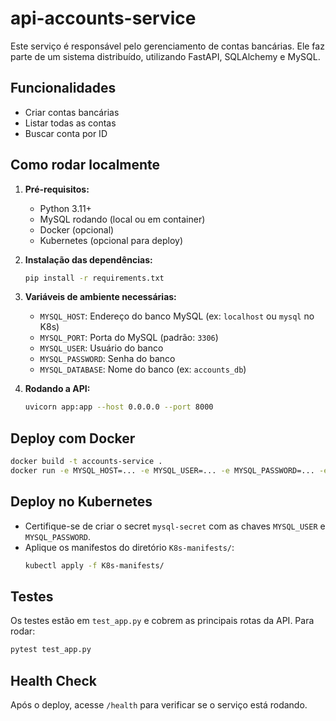 # api-accounts-service

Este serviço é responsável pelo gerenciamento de contas bancárias. Ele faz parte de um sistema distribuído, utilizando FastAPI, SQLAlchemy e MySQL.

## Funcionalidades

- Criar contas bancárias
- Listar todas as contas
- Buscar conta por ID

## Como rodar localmente

1. **Pré-requisitos:**
	- Python 3.11+
	- MySQL rodando (local ou em container)
	- Docker (opcional)
	- Kubernetes (opcional para deploy)

2. **Instalação das dependências:**
	```bash
	pip install -r requirements.txt
	```

3. **Variáveis de ambiente necessárias:**
	- `MYSQL_HOST`: Endereço do banco MySQL (ex: `localhost` ou `mysql` no K8s)
	- `MYSQL_PORT`: Porta do MySQL (padrão: `3306`)
	- `MYSQL_USER`: Usuário do banco
	- `MYSQL_PASSWORD`: Senha do banco
	- `MYSQL_DATABASE`: Nome do banco (ex: `accounts_db`)

4. **Rodando a API:**
	```bash
	uvicorn app:app --host 0.0.0.0 --port 8000
	```

## Deploy com Docker

```bash
docker build -t accounts-service .
docker run -e MYSQL_HOST=... -e MYSQL_USER=... -e MYSQL_PASSWORD=... -e MYSQL_DATABASE=... -p 8000:8000 accounts-service
```

## Deploy no Kubernetes

- Certifique-se de criar o secret `mysql-secret` com as chaves `MYSQL_USER` e `MYSQL_PASSWORD`.
- Aplique os manifestos do diretório `K8s-manifests/`:
  ```bash
  kubectl apply -f K8s-manifests/
  ```

## Testes

Os testes estão em `test_app.py` e cobrem as principais rotas da API. Para rodar:

```bash
pytest test_app.py
```

## Health Check

Após o deploy, acesse `/health` para verificar se o serviço está rodando.